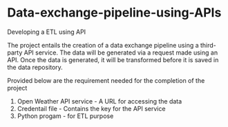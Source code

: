 # Data-exchange-pipeline-using-APIs
Developing a ETL using API

The project entails the creation of a data exchange pipeline using a third-party API service. The data will be generated via a request made using an API. Once the data is generated, it will be transformed before it is saved in the data repository. 

Provided below are the requirement needed for the completion of the project
1. Open Weather API service - A URL for accessing the data
2. Credentail file - Contains the key for the API service
3. Python progam - for ETL purpose








